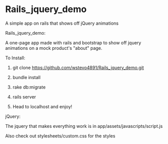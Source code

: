 # Rails_jquery_demo
A simple app on rails that shows off jQuery animations

Rails_jquery_demo:

A one-page app made with rails and bootstrap to show off jquery animations on a mock product's "about" page.

To Install:

1. git clone https://github.com/wstevo4891/Rails_jquery_demo.git

2. bundle install

3. rake db:migrate

4. rails server

5. Head to localhost and enjoy!

jQuery:

The jquery that makes everything work is in app/assets/javascripts/script.js

Also check out stylesheets/custom.css for the styles
